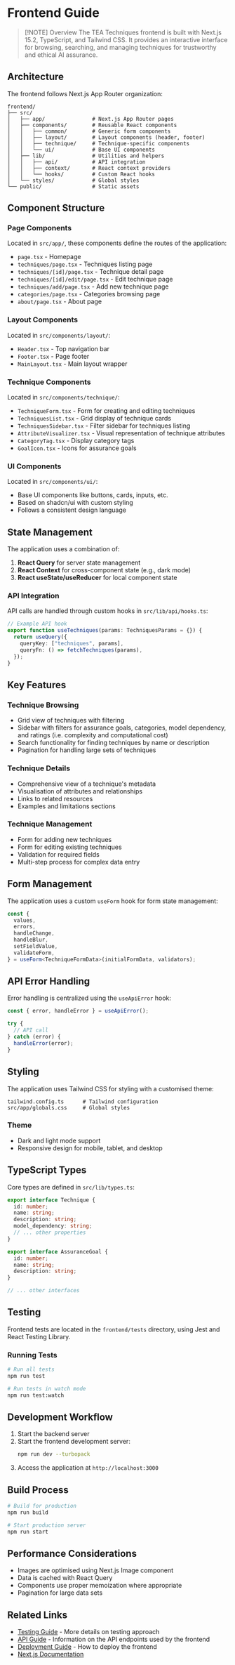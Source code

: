 # Frontend Guide

> [!NOTE] Overview
> The TEA Techniques frontend is built with Next.js 15.2, TypeScript, and Tailwind CSS. It provides an interactive interface for browsing, searching, and managing techniques for trustworthy and ethical AI assurance.

## Architecture

The frontend follows Next.js App Router organization:

```
frontend/
├── src/
│   ├── app/               # Next.js App Router pages
│   ├── components/        # Reusable React components
│   │   ├── common/        # Generic form components
│   │   ├── layout/        # Layout components (header, footer)
│   │   ├── technique/     # Technique-specific components
│   │   └── ui/            # Base UI components
│   ├── lib/               # Utilities and helpers
│   │   ├── api/           # API integration
│   │   ├── context/       # React context providers
│   │   └── hooks/         # Custom React hooks
│   └── styles/            # Global styles
└── public/                # Static assets
```

## Component Structure

### Page Components

Located in `src/app/`, these components define the routes of the application:

- `page.tsx` - Homepage
- `techniques/page.tsx` - Techniques listing page
- `techniques/[id]/page.tsx` - Technique detail page
- `techniques/[id]/edit/page.tsx` - Edit technique page
- `techniques/add/page.tsx` - Add new technique page
- `categories/page.tsx` - Categories browsing page
- `about/page.tsx` - About page

### Layout Components

Located in `src/components/layout/`:

- `Header.tsx` - Top navigation bar
- `Footer.tsx` - Page footer
- `MainLayout.tsx` - Main layout wrapper

### Technique Components

Located in `src/components/technique/`:

- `TechniqueForm.tsx` - Form for creating and editing techniques
- `TechniquesList.tsx` - Grid display of technique cards
- `TechniquesSidebar.tsx` - Filter sidebar for techniques listing
- `AttributeVisualizer.tsx` - Visual representation of technique attributes
- `CategoryTag.tsx` - Display category tags
- `GoalIcon.tsx` - Icons for assurance goals

### UI Components

Located in `src/components/ui/`:

- Base UI components like buttons, cards, inputs, etc.
- Based on shadcn/ui with custom styling
- Follows a consistent design language

## State Management

The application uses a combination of:

1. **React Query** for server state management
2. **React Context** for cross-component state (e.g., dark mode)
3. **React useState/useReducer** for local component state

### API Integration

API calls are handled through custom hooks in `src/lib/api/hooks.ts`:

```typescript
// Example API hook
export function useTechniques(params: TechniquesParams = {}) {
  return useQuery({
    queryKey: ["techniques", params],
    queryFn: () => fetchTechniques(params),
  });
}
```

## Key Features

### Technique Browsing

- Grid view of techniques with filtering
- Sidebar with filters for assurance goals, categories, model dependency, and ratings (i.e. complexity and computational cost)
- Search functionality for finding techniques by name or description
- Pagination for handling large sets of techniques

### Technique Details

- Comprehensive view of a technique's metadata
- Visualisation of attributes and relationships
- Links to related resources
- Examples and limitations sections

### Technique Management

- Form for adding new techniques
- Form for editing existing techniques
- Validation for required fields
- Multi-step process for complex data entry

## Form Management

The application uses a custom `useForm` hook for form state management:

```typescript
const {
  values,
  errors,
  handleChange,
  handleBlur,
  setFieldValue,
  validateForm,
} = useForm<TechniqueFormData>(initialFormData, validators);
```

## API Error Handling

Error handling is centralized using the `useApiError` hook:

```typescript
const { error, handleError } = useApiError();

try {
  // API call
} catch (error) {
  handleError(error);
}
```

## Styling

The application uses Tailwind CSS for styling with a customised theme:

```
tailwind.config.ts      # Tailwind configuration
src/app/globals.css     # Global styles
```

### Theme

- Dark and light mode support
- Responsive design for mobile, tablet, and desktop

## TypeScript Types

Core types are defined in `src/lib/types.ts`:

```typescript
export interface Technique {
  id: number;
  name: string;
  description: string;
  model_dependency: string;
  // ... other properties
}

export interface AssuranceGoal {
  id: number;
  name: string;
  description: string;
}

// ... other interfaces
```

## Testing

Frontend tests are located in the `frontend/tests` directory, using Jest and React Testing Library.

### Running Tests

```bash
# Run all tests
npm run test

# Run tests in watch mode
npm run test:watch
```

## Development Workflow

1. Start the backend server
2. Start the frontend development server:
   ```bash
   npm run dev --turbopack
   ```
3. Access the application at `http://localhost:3000`

## Build Process

```bash
# Build for production
npm run build

# Start production server
npm run start
```

## Performance Considerations

- Images are optimised using Next.js Image component
- Data is cached with React Query
- Components use proper memoization where appropriate
- Pagination for large data sets

## Related Links

- [Testing Guide](TESTING.md) - More details on testing approach
- [API Guide](API-GUIDE.md) - Information on the API endpoints used by the frontend
- [Deployment Guide](DEPLOYMENT.md) - How to deploy the frontend
- [Next.js Documentation](https://nextjs.org/docs)
